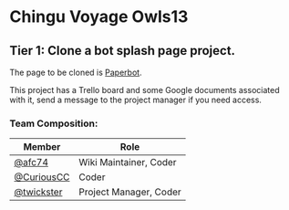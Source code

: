 # Chingu Voyage Owls13

## Tier 1: Clone a bot splash page project.

The page to be cloned is [Paperbot](http://paperbot.ai/).

This project has a Trello board and some Google documents associated with it, send a message to the project manager if you need access.

### Team Composition:

| Member        | Role          |
| ------------- | ------------- |
| [@afc74](https://github.com/afc74)      | Wiki Maintainer, Coder |
| [@CuriousCC](https://github.com/CuriousCC)      | Coder      |
| [@twickster](https://github.com/twickster) | Project Manager, Coder |